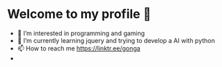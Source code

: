 # Welcome to my profile 👋

- 👀 I’m interested in programming and gaming
- 🌱 I’m currently learning jquery and trying to develop a AI with python
- 📫 How to reach me https://linktr.ee/gonga
-   

<!---
GRocha05/GRocha05 is a ✨ special ✨ repository because its `README.md` (this file) appears on your GitHub profile.
